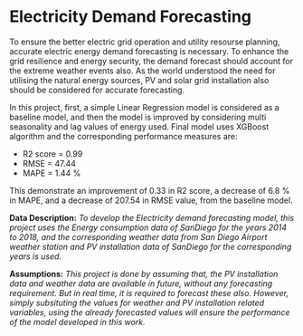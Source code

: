 
# Electricity Demand Forecasting 

To ensure the better electric grid operation and utility resourse planning, accurate electric energy demand forecasting is necessary. To enhance the grid resilience and energy security, the demand forecast should account for the extreme weather events also. As the world understood the need for utilising the natural energy sources, PV and solar grid installation also should be considered for accurate forecasting. 

In this project, first, a simple Linear Regression model is considered as a baseline model, and then the model is improved by considering multi seasonality and lag values of energy used. Final model uses XGBoost algorithm and the corresponding performance measures are: 

* R2 score = 0.99
* RMSE = 47.44
* MAPE = 1.44 %

This demonstrate an improvement of 0.33 in R2 score, a decrease of 6.8 % in MAPE, and a decrease of 207.54 in RMSE value,  from the baseline model. 

**Data Description:** *To develop the Electricity demand forecasting model, this project uses the Energy consumption data of SanDiego for the years 2014 to 2018, and the corresponding weather data from San Diego Airport weather station and PV installation data of SanDiego for the corresponding years is used.*

**Assumptions:** *This project is done by assuming that, the PV installation data and weather data are available in future, without any forecasting requirement. But in real time, it is required to forecast these also. However, simply subsituting the values for weather and PV installation related variables, using the already forecasted values will ensure the performance of the model developed in this work.* 
